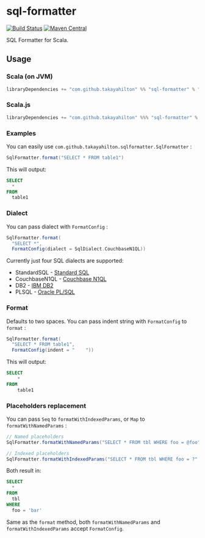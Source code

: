 # sql-formatter

[![Build Status](https://travis-ci.org/takayahilton/sql-formatter.png?branch=master)](https://travis-ci.org/takayahilton/sql-formatter)
[![Maven Central](https://img.shields.io/maven-central/v/com.github.takayahilton/sql-formatter_2.12.svg?label=Maven%20Central)](https://search.maven.org/search?q=g:%22com.github.takayahilton%22%20AND%20a:%22sql-formatter_2.12%22)

SQL Formatter for Scala.


## Usage

### Scala (on JVM)

```sbt
libraryDependencies += "com.github.takayahilton" %% "sql-formatter" % "1.0.1"
```

### Scala.js

```sbt
libraryDependencies += "com.github.takayahilton" %%% "sql-formatter" % "1.0.1"
```

### Examples

You can easily use `com.github.takayahilton.sqlformatter.SqlFormatter` :

```scala
SqlFormatter.format("SELECT * FROM table1")
```

This will output:

```sql
SELECT
  *
FROM
  table1
```

### Dialect

You can pass dialect with `FormatConfig` :

```scala
SqlFormatter.format(
  "SELECT *",
  FormatConfig(dialect = SqlDialect.CouchbaseN1QL))
```

Currently just four SQL dialects are supported:

- StandardSQL - [Standard SQL](https://en.wikipedia.org/wiki/SQL:2011)
- CouchbaseN1QL - [Couchbase N1QL](http://www.couchbase.com/n1ql)
- DB2 - [IBM DB2](https://www.ibm.com/analytics/us/en/technology/db2/)
- PLSQL - [Oracle PL/SQL](http://www.oracle.com/technetwork/database/features/plsql/index.html)

### Format

Defaults to two spaces.
You can pass indent string with `FormatConfig` to `format` :

```scala
SqlFormatter.format(
  "SELECT * FROM table1",
  FormatConfig(indent = "    "))
```

This will output:

```sql
SELECT
    *
FROM
    table1
```

### Placeholders replacement

You can pass `Seq` to `formatWithIndexedParams`, or `Map` to `formatWithNamedParams` :

```scala
// Named placeholders
SqlFormatter.formatWithNamedParams("SELECT * FROM tbl WHERE foo = @foo", params = Map("foo" -> "'bar'"))

// Indexed placeholders
SqlFormatter.formatWithIndexedParams("SELECT * FROM tbl WHERE foo = ?", params = Seq("'bar'"))
```

Both result in:

```sql
SELECT
  *
FROM
  tbl
WHERE
  foo = 'bar'
```

Same as the `format` method, both `formatWithNamedParams` and `formatWithIndexedParams` accept `FormatConfig`.
